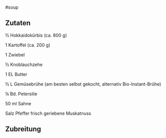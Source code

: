 #soup 

## Zutaten

½ Hokkaidokürbis (ca. 800 g)

1 Kartoffel (ca. 200 g)

1 Zwiebel

½ Knoblauchzehe

1 EL Butter

½ L Gemüsebrühe (am besten selbst gekocht, alternativ Bio-Instant-Brühe)

¼ Bd. Petersilie

50 ml Sahne

Salz
Pfeffer
frisch geriebene Muskatnuss

## Zubreitung
